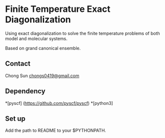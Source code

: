 Finite Temperature Exact Diagonalization 
========================================

Using exact diagonalization to solve the finite temperature problems of both model and molecular systems. 

Based on grand canonical ensemble.

Contact
-------

Chong Sun <chongs0419@gmail.com>

Dependency
----------

*[pyscf] (https://github.com/pyscf/pyscf) 
*[python3]


Set up
------
Add the path to README to your $PYTHONPATH. 

